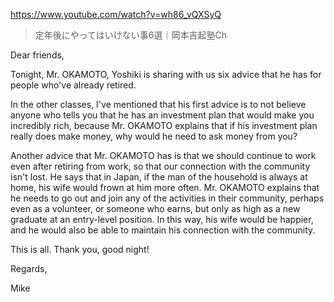 https://www.youtube.com/watch?v=wh86_vQXSyQ

> 定年後にやってはいけない事6選｜岡本吉起塾Ch

Dear friends,

Tonight, Mr. OKAMOTO, Yoshiki is sharing with us six advice that he has for people who've already retired.

In the other classes, I've mentioned that his first advice is to not believe anyone who tells you that he has an investment plan that would make you incredibly rich, because Mr. OKAMOTO explains that if his investment plan really does make money, why would he need to ask money from you?

Another advice that Mr. OKAMOTO has is that we should continue to work even after retiring from work, so that our connection with the community isn't lost. He says that in Japan, if the man of the household is always at home, his wife would frown at him more often. Mr. OKAMOTO explains that he needs to go out and join any of the activities in their community, perhaps even as a volunteer, or someone who earns, but only as high as a new graduate at an entry-level position. In this way, his wife would be happier, and he would also be able to maintain his connection with the community.

This is all. Thank you, good night!

Regards,

Mike
